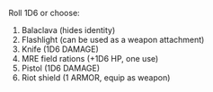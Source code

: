 Roll 1D6 or choose:
1. Balaclava (hides identity)
2. Flashlight (can be used as a weapon attachment)
3. Knife (1D6 DAMAGE)
4. MRE field rations (+1D6 HP, one use)
5. Pistol (1D6 DAMAGE)
6. Riot shield (1 ARMOR, equip as weapon)